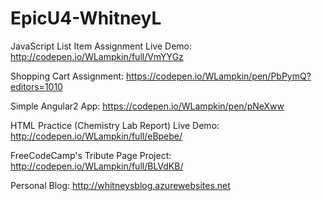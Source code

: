 # EpicU4-WhitneyL

JavaScript List Item Assignment Live Demo: http://codepen.io/WLampkin/full/VmYYGz

Shopping Cart Assignment: https://codepen.io/WLampkin/pen/PbPymQ?editors=1010

Simple Angular2 App: https://codepen.io/WLampkin/pen/pNeXww

HTML Practice (Chemistry Lab Report) Live Demo: http://codepen.io/WLampkin/full/eBpebe/

FreeCodeCamp's Tribute Page Project: http://codepen.io/WLampkin/full/BLVdKB/

Personal Blog: http://whitneysblog.azurewebsites.net
